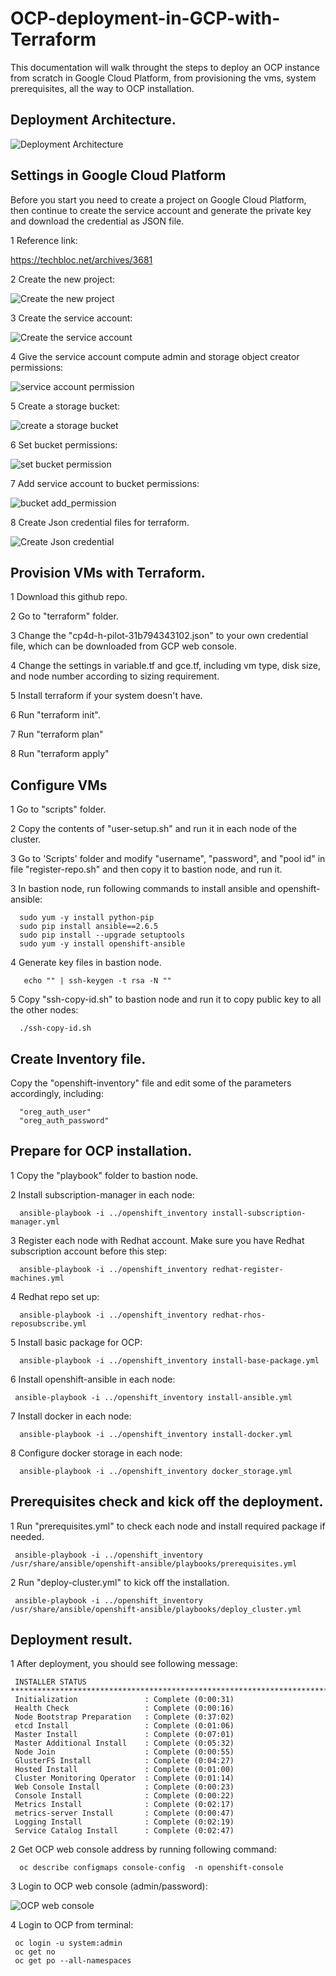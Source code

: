 # OCP-deployment-in-GCP-with-Terraform

This documentation will walk throught the steps to deploy an OCP instance from scratch in Google Cloud Platform, from provisioning the vms, system prerequisites, all the way to OCP installation.

## Deployment Architecture.

![Deployment Architecture](./img/OCP.png?raw=true)

## Settings in Google Cloud Platform

Before you start you need to create a project on Google Cloud Platform, then continue to create the service account and generate the private key and download the credential as JSON file.

1 Reference link: 

https://techbloc.net/archives/3681

2 Create the new project:

![Create the new project](./img/create-project.jpg?raw=true)

3 Create the service account:

![Create the service account](./img/create-sa.jpg?raw=true)

4 Give the service account compute admin and storage object creator permissions:

![service account permission](./img/sa-permission.jpg?raw=true)

5 Create a storage bucket:

![create a storage bucket](./img/create-bucket.jpg?raw=true)

6 Set bucket permissions:

![set bucket permission](./img/bucket-permission.jpg?raw=true)

7 Add service account to bucket permissions:

![bucket add_permission](./img/bucket-sa-permission.jpg?raw=true)

8 Create Json credential files for terraform.

![Create Json credential](./img/json-create.jpg?raw=true)

## Provision VMs with Terraform.


1 Download this github repo.

2 Go to "terraform" folder.

3 Change the "cp4d-h-pilot-31b794343102.json" to your own credential file, which can be downloaded from GCP web console.

4 Change the settings in variable.tf and gce.tf, including vm type, disk size, and node number according to sizing requirement.

5 Install terraform if your system doesn't have.

6 Run "terraform init".

7 Run "terraform plan"

8 Run "terraform apply"

## Configure VMs

1 Go to "scripts" folder.

2 Copy the contents of "user-setup.sh" and run it in each node of the cluster.

3 Go to 'Scripts' folder and modify "username", "password", and "pool id" in file "register-repo.sh" and then copy it to bastion node, and run it.

3 In bastion node, run following commands to install ansible and openshift-ansible:

      sudo yum -y install python-pip
      sudo pip install ansible==2.6.5
      sudo pip install --upgrade setuptools
      sudo yum -y install openshift-ansible
      
4 Generate key files in bastion node.

       echo "" | ssh-keygen -t rsa -N ""
      
5 Copy "ssh-copy-id.sh" to bastion node and run it to copy public key to all the other nodes:

      ./ssh-copy-id.sh 
      

## Create Inventory file.


   Copy the "openshift-inventory" file and edit some of the parameters accordingly, including:
   
      "oreg_auth_user"
      "oreg_auth_password"
   
## Prepare for OCP installation.

   
   1 Copy the "playbook" folder to bastion node.

   2 Install subscription-manager in each node:
   
      ansible-playbook -i ../openshift_inventory install-subscription-manager.yml 

   3 Register each node with Redhat account. Make sure you have Redhat subscription account before this step:

      ansible-playbook -i ../openshift_inventory redhat-register-machines.yml

   4 Redhat repo set up:

      ansible-playbook -i ../openshift_inventory redhat-rhos-reposubscribe.yml

   5 Install basic package for OCP:
   
      ansible-playbook -i ../openshift_inventory install-base-package.yml

   6 Install openshift-ansible in each node:

     ansible-playbook -i ../openshift_inventory install-ansible.yml 

   7 Install docker in each node:

      ansible-playbook -i ../openshift_inventory install-docker.yml
     
   8 Configure docker storage in each node:  

      ansible-playbook -i ../openshift_inventory docker_storage.yml
      
 ## Prerequisites check and kick off the deployment. 
 
   1 Run "prerequisites.yml" to check each node and install required package if needed.

     ansible-playbook -i ../openshift_inventory /usr/share/ansible/openshift-ansible/playbooks/prerequisites.yml
     
   2 Run "deploy-cluster.yml" to kick off the installation.
   
     ansible-playbook -i ../openshift_inventory /usr/share/ansible/openshift-ansible/playbooks/deploy_cluster.yml 
       
 ## Deployment result.
 
   1 After deployment, you should see following message:
   
   
     INSTALLER STATUS    *********************************************************************************************************************************************************************
     Initialization               : Complete (0:00:31)
     Health Check                 : Complete (0:00:16)
     Node Bootstrap Preparation   : Complete (0:37:02)
     etcd Install                 : Complete (0:01:06)
     Master Install               : Complete (0:07:01)
     Master Additional Install    : Complete (0:05:32)
     Node Join                    : Complete (0:00:55)
     GlusterFS Install            : Complete (0:04:27)
     Hosted Install               : Complete (0:01:00)
     Cluster Monitoring Operator  : Complete (0:01:14)
     Web Console Install          : Complete (0:00:23)
     Console Install              : Complete (0:00:22)
     Metrics Install              : Complete (0:02:17)
     metrics-server Install       : Complete (0:00:47)
     Logging Install              : Complete (0:02:19)
     Service Catalog Install      : Complete (0:02:47)
     
   2 Get OCP web console address by running following command:
   
      oc describe configmaps console-config  -n openshift-console
      
   3 Login to OCP web console (admin/password):
   
   ![OCP web console](./img/webconsole.jpg?raw=true)
     
     
   4 Login to OCP from terminal:
   
     oc login -u system:admin
     oc get no
     oc get po --all-namespaces
